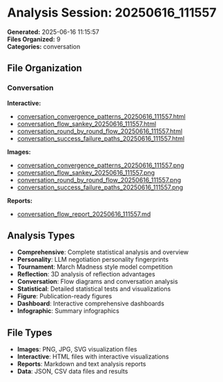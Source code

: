 # Analysis Session: 20250616_111557

**Generated:** 2025-06-16 11:15:57  
**Files Organized:** 9  
**Categories:** conversation

## File Organization

### Conversation

**Interactive:**
- [conversation_convergence_patterns_20250616_111557.html](./conversation/interactive/conversation_convergence_patterns_20250616_111557.html)
- [conversation_flow_sankey_20250616_111557.html](./conversation/interactive/conversation_flow_sankey_20250616_111557.html)
- [conversation_round_by_round_flow_20250616_111557.html](./conversation/interactive/conversation_round_by_round_flow_20250616_111557.html)
- [conversation_success_failure_paths_20250616_111557.html](./conversation/interactive/conversation_success_failure_paths_20250616_111557.html)

**Images:**
- [conversation_convergence_patterns_20250616_111557.png](./conversation/images/conversation_convergence_patterns_20250616_111557.png)
- [conversation_flow_sankey_20250616_111557.png](./conversation/images/conversation_flow_sankey_20250616_111557.png)
- [conversation_round_by_round_flow_20250616_111557.png](./conversation/images/conversation_round_by_round_flow_20250616_111557.png)
- [conversation_success_failure_paths_20250616_111557.png](./conversation/images/conversation_success_failure_paths_20250616_111557.png)

**Reports:**
- [conversation_flow_report_20250616_111557.md](./conversation/reports/conversation_flow_report_20250616_111557.md)


## Analysis Types

- **Comprehensive**: Complete statistical analysis and overview
- **Personality**: LLM negotiation personality fingerprints
- **Tournament**: March Madness style model competition
- **Reflection**: 3D analysis of reflection advantages
- **Conversation**: Flow diagrams and conversation analysis
- **Statistical**: Detailed statistical tests and visualizations
- **Figure**: Publication-ready figures
- **Dashboard**: Interactive comprehensive dashboards
- **Infographic**: Summary infographics

## File Types

- **Images**: PNG, JPG, SVG visualization files
- **Interactive**: HTML files with interactive visualizations
- **Reports**: Markdown and text analysis reports
- **Data**: JSON, CSV data files and results
